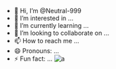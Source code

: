 - 👋 Hi, I’m @Neutral-999
- 👀 I’m interested in ...
- 🌱 I’m currently learning ...
- 💞️ I’m looking to collaborate on ...
- 📫 How to reach me ...
- 😄 Pronouns: ...
- ⚡ Fun fact: ...
![a](https://github.com/Neutral-999/Neutral-999/assets/163960018/fda20c03-5c7d-4f80-8805-0323ef2f61c2)

<!---
Neutral-999/Neutral-999 is a ✨ special ✨ repository because its `README.md` (this file) appears on your GitHub profile.
You can click the Preview link to take a look at your changes.
--->
